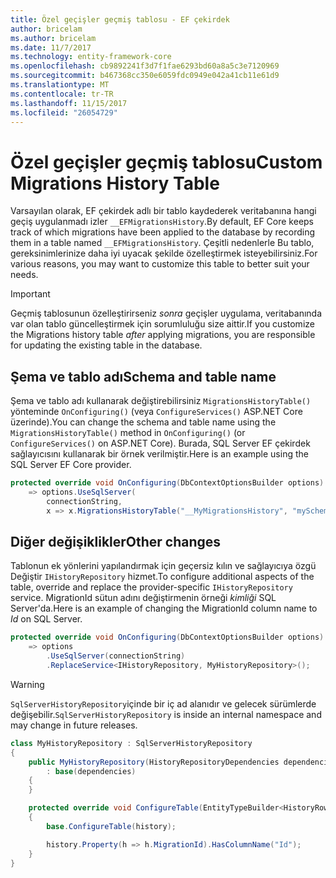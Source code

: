 ```yaml
---
title: Özel geçişler geçmiş tablosu - EF çekirdek
author: bricelam
ms.author: bricelam
ms.date: 11/7/2017
ms.technology: entity-framework-core
ms.openlocfilehash: cb9892241f3d7f1fae6293bd60a8a5c3e7120969
ms.sourcegitcommit: b467368cc350e6059fdc0949e042a41cb11e61d9
ms.translationtype: MT
ms.contentlocale: tr-TR
ms.lasthandoff: 11/15/2017
ms.locfileid: "26054729"
---
```

<a name="custom-migrations-history-table"></a><span data-ttu-id="873bb-102">Özel geçişler geçmiş tablosu</span><span class="sxs-lookup"><span data-stu-id="873bb-102">Custom Migrations History Table</span></span>
===============================
<span data-ttu-id="873bb-103">Varsayılan olarak, EF çekirdek adlı bir tablo kaydederek veritabanına hangi geçiş uygulanmadı izler `__EFMigrationsHistory`.</span><span class="sxs-lookup"><span data-stu-id="873bb-103">By default, EF Core keeps track of which migrations have been applied to the database by recording them in a table named `__EFMigrationsHistory`.</span></span> <span data-ttu-id="873bb-104">Çeşitli nedenlerle Bu tablo, gereksinimlerinize daha iyi uyacak şekilde özelleştirmek isteyebilirsiniz.</span><span class="sxs-lookup"><span data-stu-id="873bb-104">For various reasons, you may want to customize this table to better suit your needs.</span></span>

> [!IMPORTANT]
> <span data-ttu-id="873bb-105">Geçmiş tablosunun özelleştirirseniz *sonra* geçişler uygulama, veritabanında var olan tablo güncelleştirmek için sorumluluğu size aittir.</span><span class="sxs-lookup"><span data-stu-id="873bb-105">If you customize the Migrations history table *after* applying migrations, you are responsible for updating the existing table in the database.</span></span>

<a name="schema-and-table-name"></a><span data-ttu-id="873bb-106">Şema ve tablo adı</span><span class="sxs-lookup"><span data-stu-id="873bb-106">Schema and table name</span></span>
----------------------
<span data-ttu-id="873bb-107">Şema ve tablo adı kullanarak değiştirebilirsiniz `MigrationsHistoryTable()` yönteminde `OnConfiguring()` (veya `ConfigureServices()` ASP.NET Core üzerinde).</span><span class="sxs-lookup"><span data-stu-id="873bb-107">You can change the schema and table name using the `MigrationsHistoryTable()` method in `OnConfiguring()` (or `ConfigureServices()` on ASP.NET Core).</span></span> <span data-ttu-id="873bb-108">Burada, SQL Server EF çekirdek sağlayıcısını kullanarak bir örnek verilmiştir.</span><span class="sxs-lookup"><span data-stu-id="873bb-108">Here is an example using the SQL Server EF Core provider.</span></span>

``` csharp
protected override void OnConfiguring(DbContextOptionsBuilder options)
    => options.UseSqlServer(
        connectionString,
        x => x.MigrationsHistoryTable("__MyMigrationsHistory", "mySchema"));
```

<a name="other-changes"></a><span data-ttu-id="873bb-109">Diğer değişiklikler</span><span class="sxs-lookup"><span data-stu-id="873bb-109">Other changes</span></span>
-------------
<span data-ttu-id="873bb-110">Tablonun ek yönlerini yapılandırmak için geçersiz kılın ve sağlayıcıya özgü Değiştir `IHistoryRepository` hizmet.</span><span class="sxs-lookup"><span data-stu-id="873bb-110">To configure additional aspects of the table, override and replace the provider-specific `IHistoryRepository` service.</span></span> <span data-ttu-id="873bb-111">MigrationId sütun adını değiştirmenin örneği *kimliği* SQL Server'da.</span><span class="sxs-lookup"><span data-stu-id="873bb-111">Here is an example of changing the MigrationId column name to *Id* on SQL Server.</span></span>

``` csharp
protected override void OnConfiguring(DbContextOptionsBuilder options)
    => options
        .UseSqlServer(connectionString)
        .ReplaceService<IHistoryRepository, MyHistoryRepository>();
```

> [!WARNING]
> <span data-ttu-id="873bb-112">`SqlServerHistoryRepository`içinde bir iç ad alanıdır ve gelecek sürümlerde değişebilir.</span><span class="sxs-lookup"><span data-stu-id="873bb-112">`SqlServerHistoryRepository` is inside an internal namespace and may change in future releases.</span></span>

``` csharp
class MyHistoryRepository : SqlServerHistoryRepository
{
    public MyHistoryRepository(HistoryRepositoryDependencies dependencies)
        : base(dependencies)
    {
    }

    protected override void ConfigureTable(EntityTypeBuilder<HistoryRow> history)
    {
        base.ConfigureTable(history);

        history.Property(h => h.MigrationId).HasColumnName("Id");
    }
}
```
